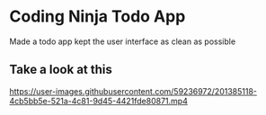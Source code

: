 # Coding Ninja Todo App

Made a todo app kept the user interface as clean as possible

## Take a look at this 


https://user-images.githubusercontent.com/59236972/201385118-4cb5bb5e-521a-4c81-9d45-4421fde80871.mp4
